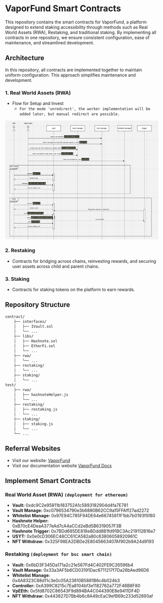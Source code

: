 # VaporFund Smart Contracts

This repository contains the smart contracts for VaporFund, a platform designed to extend staking accessibility through methods such as Real World Assets (RWA), Restaking, and traditional staking. By implementing all contracts in one repository, we ensure consistent configuration, ease of maintenance, and streamlined development.

## Architecture

In this repository, all contracts are implemented together to maintain uniform configuration. This approach simplifies maintenance and development.

### 1. Real World Assets (RWA)
- Flow for Setup and Invest
    - `For the mode 'unredirect', the worker implementation will be added later, but manual redirect are possible.`

![RWA Flow](packages/contracts/doc-assets/rwa-deposit-flow.png)


### 2. Restaking
- Contracts for bridging across chains, reinvesting rewards, and securing user assets across child and parent chains.

### 3. Staking
- Contracts for staking tokens on the platform to earn rewards.

## Repository Structure

```plaintext
contract/
    ├── interfaces/
    │   ├── IVault.sol
    │   └── ...
    ├── libs/
    │   ├── Hashnote.sol
    │   ├── EtherFi.sol
    │   └── ...
    ├── rwa/
    │   └── ...
    ├── restaking/
    │   └── ...
    ├── staking/
    │   └── ...
test/
    ├── rwa/
    │   ├── hashnoteHelper.js
    │   └── ...
    ├── restaking/
    │   ├── restaking.js
    │   └── ...
    ├── staking/
    │   ├── staking.js
    │   └── ...
    └── ...
```
## Referral Websites
- Visit our website: [VaporFund](https://vaporfund.com/)
- Visit our documentation website [VaporFund Docs](https://docs.vaporfund.com/)

## Implement Smart Contracts
### Real World Asset (RWA) `(deployment for ethereum)`
- **Vault:** 0xdc9C2e95811b183752A1c5893182904d4fa7E781
- **Vault Manage:** 0xc0796534790e3b6880B62CC9a15FFAff27ad2272
- **Whitelist Manage:** 0x97E94C785F94DE64e66745811F1bb7b0193f5f80
- **Hashnote Helper:** 0xB70cE4DeaA377eAd7cA4aCCd2eBd5B6319057F3B
- **Hashnote Trigger:** 0x7BDd685DE818e8Ddd8B1fd91BC3Ac219112B16e7
- **USYT:** 0x0e0cD306EC48CC61CA582a80c63806058920961C
- **NFT Withdraw:** 0x325F98EA2DBDe2E8045663407Af902b9A24d9193
### Restaking `(deployment for bsc smart chain)`
- **Vault:** 0x6bD3F345Da171a2c21e567Fd4C402FE9C26596b4
- **Vault Manage:** 0x33a3AF5b6CD03191Dac6711217f7Da26bAed96D6
- **Whitelist Manage:** 0x4A8323C88d11c3e0c05A23810B5881B6c4b024b3
- **Controller:** 0xA399C8215c7Ea8104bf3e1182762a772F46B8F80
- **VpEEth:** 0x5fd8702C86543F9d894BA4C044390E8e9411DF4D
- **NFT Withdraw:** 0x443827D7Bb4b6c8A49cEaC9efB69c233d52893af
